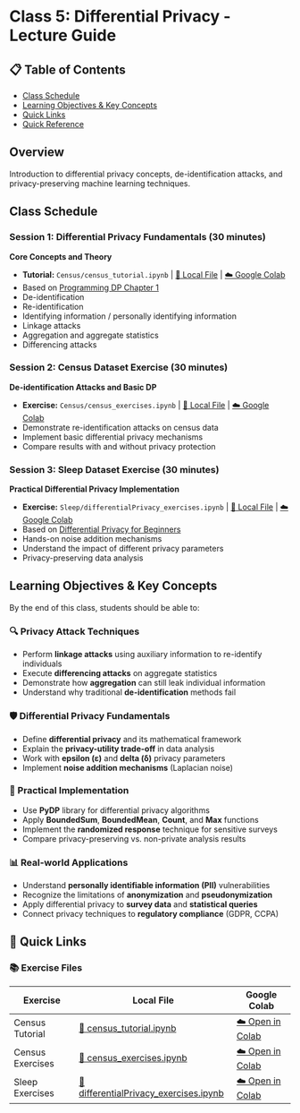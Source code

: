 # Class 5: Differential Privacy - Lecture Guide

## 📋 Table of Contents
- [Class Schedule](#class-schedule)
- [Learning Objectives & Key Concepts](#learning-objectives--key-concepts)
- [Quick Links](#quick-links)
- [Quick Reference](#quick-reference)

## Overview
Introduction to differential privacy concepts, de-identification attacks, and privacy-preserving machine learning techniques.

## Class Schedule

### Session 1: Differential Privacy Fundamentals (30 minutes)
**Core Concepts and Theory**
- **Tutorial:** `Census/census_tutorial.ipynb` | [📁 Local File](./Exercises/Census/census_tutorial.ipynb) | [☁️ Google Colab](https://colab.research.google.com/drive/1h0ZOYBOzeEAWhKg2nvDtgRFO9CZr4ddy?usp=sharing)
- Based on [Programming DP Chapter 1](https://programming-dp.com/ch1.html)
- De-identification
- Re-identification
- Identifying information / personally identifying information
- Linkage attacks
- Aggregation and aggregate statistics
- Differencing attacks

### Session 2: Census Dataset Exercise (30 minutes)
**De-identification Attacks and Basic DP**
- **Exercise:** `Census/census_exercises.ipynb` | [📁 Local File](./Exercises/Census/census_exercises.ipynb) | [☁️ Google Colab](https://colab.research.google.com/drive/15e682dGaOVC_uwSvSJaqfMR9kOFQFBys?usp=sharing)
- Demonstrate re-identification attacks on census data
- Implement basic differential privacy mechanisms
- Compare results with and without privacy protection

### Session 3: Sleep Dataset Exercise (30 minutes)
**Practical Differential Privacy Implementation**
- **Exercise:** `Sleep/differentialPrivacy_exercises.ipynb` | [📁 Local File](./Exercises/Sleep/differentialPrivacy_exercises.ipynb) | [☁️ Google Colab](https://colab.research.google.com/drive/1xQI3AvuB6UopswqcC0HKiFfHrV7GavzB?usp=sharing)
- Based on [Differential Privacy for Beginners](https://towardsdatascience.com/a-differential-privacy-example-for-beginners-ef3c23f69401)
- Hands-on noise addition mechanisms
- Understand the impact of different privacy parameters
- Privacy-preserving data analysis


## Learning Objectives & Key Concepts
By the end of this class, students should be able to:

### 🔍 Privacy Attack Techniques
- Perform **linkage attacks** using auxiliary information to re-identify individuals
- Execute **differencing attacks** on aggregate statistics
- Demonstrate how **aggregation** can still leak individual information
- Understand why traditional **de-identification** methods fail

### 🛡️ Differential Privacy Fundamentals  
- Define **differential privacy** and its mathematical framework
- Explain the **privacy-utility trade-off** in data analysis
- Work with **epsilon (ε)** and **delta (δ)** privacy parameters
- Implement **noise addition mechanisms** (Laplacian noise)

### 🔧 Practical Implementation
- Use **PyDP** library for differential privacy algorithms
- Apply **BoundedSum**, **BoundedMean**, **Count**, and **Max** functions
- Implement the **randomized response** technique for sensitive surveys
- Compare privacy-preserving vs. non-private analysis results

### 📊 Real-world Applications
- Understand **personally identifiable information (PII)** vulnerabilities  
- Recognize the limitations of **anonymization** and **pseudonymization**
- Apply differential privacy to **survey data** and **statistical queries**
- Connect privacy techniques to **regulatory compliance** (GDPR, CCPA)

## 🔗 Quick Links

### 📚 Exercise Files
| Exercise | Local File | Google Colab |
|----------|------------|--------------|
| Census Tutorial | [📁 census_tutorial.ipynb](./Exercises/Census/census_tutorial.ipynb) | [☁️ Open in Colab](https://colab.research.google.com/drive/1h0ZOYBOzeEAWhKg2nvDtgRFO9CZr4ddy?usp=sharing) |
| Census Exercises | [📁 census_exercises.ipynb](./Exercises/Census/census_exercises.ipynb) | [☁️ Open in Colab](https://colab.research.google.com/drive/15e682dGaOVC_uwSvSJaqfMR9kOFQFBys?usp=sharing) |
| Sleep Exercises | [📁 differentialPrivacy_exercises.ipynb](./Exercises/Sleep/differentialPrivacy_exercises.ipynb) | [☁️ Open in Colab](https://colab.research.google.com/drive/1xQI3AvuB6UopswqcC0HKiFfHrV7GavzB?usp=sharing) |







